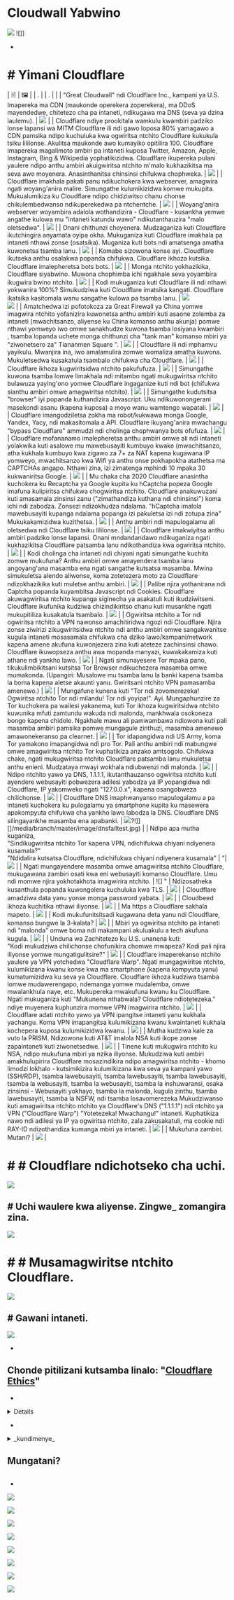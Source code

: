 # Cloudwall Yabwino


![](https://codeberg.org/crimeflare/cloudflare-tor/media/branch/master/image/itsreallythatbad.jpg)
![]]

-


# # Yimani Cloudflare


| 🖹 | 🖼 |
| . | | . | |
| "Great Cloudwall" ndi Cloudflare Inc., kampani ya U.S. Imapereka ma CDN (maukonde operekera zoperekera), ma DDoS mayendedwe, chitetezo cha pa intaneti, ndikugawa ma DNS (seva ya dzina laulemu). | ![](https://codeberg.org/crimeflare/cloudflare-tor/media/branch/master/image/cloudflaredearuser.jpg) |
| Cloudflare ndiye prookitala wamkulu kwambiri padziko lonse lapansi wa MITM Cloudflare ili ndi gawo loposa 80% yamagawo a CDN pamsika ndipo kuchuluka kwa ogwiritsa ntchito Cloudflare kukukula tsiku lililonse. Akulitsa maukonde awo kumayiko opitilira 100. Cloudflare imapereka magalimoto ambiri pa intaneti kuposa Twitter, Amazon, Apple, Instagram, Bing & Wikipedia yophatikizidwa. Cloudflare ikupereka pulani yaulere ndipo anthu ambiri akuigwiritsa ntchito m'malo kukhazikitsa ma seva awo moyenera. Anasinthanitsa chinsinsi chifukwa chophweka. | ![](https://codeberg.org/crimeflare/cloudflare-tor/media/branch/master/image/cfmarketshare.jpg) |
| Cloudflare imakhala pakati panu ndikuchokera kwa webserver, amagwira ngati woyang'anira malire. Simungathe kulumikizidwa komwe mukupita. Mukualumikiza ku Cloudflare ndipo chidziwitso chanu chonse chikulembedwanso ndikuperekedwa pa ntchentche. | ![](https://codeberg.org/crimeflare/cloudflare-tor/media/branch/master/image/border_patrol.jpg) |
| Woyang'anira webserver woyambira adalola wothandizira - Cloudflare - kusankha yemwe angathe kulowa mu "intaneti katundu wawo" ndikutanthauzira "malo oletsedwa". | ![](https://codeberg.org/crimeflare/cloudflare-tor/media/branch/master/image/usershoulddecide.jpg) |
| Onani chithunzi choyenera. Mudzaganiza kuti Cloudflare ikutchingira anyamata oyipa okha. Mukuganiza kuti Cloudflare imakhala pa intaneti nthawi zonse (osatsika). Muganiza kuti bots ndi amatsenga amatha kuwonetsa tsamba lanu. | ![](https://codeberg.org/crimeflare/cloudflare-tor/media/branch/master/image/howcfwork.jpg) |
| Komabe sizowona konse ayi. Cloudflare ikutseka anthu osalakwa popanda chifukwa. Cloudflare ikhoza kutsika. Cloudflare imalepheretsa bots bots. | ![](https://codeberg.org/crimeflare/cloudflare-tor/media/branch/master/image/cfdowncfcom.jpg) |
| Monga ntchito yokhazikika, Cloudflare siyabwino. Muwona chophimba ichi ngakhale seva yoyambira ikugwira bwino ntchito. | ![](https://codeberg.org/crimeflare/cloudflare-tor/media/branch/master/image/cfdown2019.jpg) |
| Kodi mukuganiza kuti Cloudflare ili ndi nthawi yokwanira 100%? Simukudziwa kuti Cloudflare imatsika kangati. Cloudflare ikatsika kasitomala wanu sangathe kulowa pa tsamba lanu. | ![](https://codeberg.org/crimeflare/cloudflare-tor/media/branch/master/image/cloudflareinternalerror.jpg) <br>![](https://codeberg.org/crimeflare/cloudflare-tor/media/branch/master/image/cloudflareoutage2020.jpg) |
| Amatchedwa izi pofotokoza za Great Firewall ya China yomwe imagwira ntchito yofanizira kuwonetsa anthu ambiri kuti asaone zolemba za intaneti (mwachitsanzo, aliyense ku China komanso anthu akunja) pomwe nthawi yomweyo iwo omwe sanakhudze kuwona tsamba losiyana kwambiri , tsamba lopanda uchete monga chithunzi cha "tank man" komanso mbiri ya "ziwonetsero za" Tiananmen Square ". | ![](https://codeberg.org/crimeflare/cloudflare-tor/media/branch/master/image/cloudflarechina.jpg) |
| Cloudflare ili ndi mphamvu yayikulu. Mwanjira ina, iwo amalamulira zomwe womaliza amatha kuwona. Mukuletsedwa kusakatula tsambalo chifukwa cha Cloudflare. | ![](https://codeberg.org/crimeflare/cloudflare-tor/media/branch/master/image/onemorestep.jpg) |
| Cloudflare ikhoza kugwiritsidwa ntchito pakufufuza. | ![](https://codeberg.org/crimeflare/cloudflare-tor/media/branch/master/image/accdenied.jpg) |
| Simungathe kuwona tsamba lomwe limakhala ndi mitambo ngati mukugwiritsa ntchito bulawuza yaying'ono yomwe Cloudflare ingaganize kuti ndi bot (chifukwa sianthu ambiri omwe amagwiritsa ntchito). | ![](https://codeberg.org/crimeflare/cloudflare-tor/media/branch/master/image/cfublock.jpg) |
| Simungathe kudutsitsa "browser" iyi popanda kuthandizira Javascript. Uku ndikuwonongerani masekondi asanu (kapena kuposa) a moyo wanu wamtengo wapatali. | ![](https://codeberg.org/crimeflare/cloudflare-tor/media/branch/master/image/omsjsck.jpg) |
| Cloudflare imangodziletsa zokha ma robot/kukwawa monga Google, Yandex, Yacy, ndi makasitomala a API. Cloudflare ikuyang'anira mwachangu "bypass Cloudflare" ammudzi ndi cholinga chophwanya bots ofufuza. | ![](https://codeberg.org/crimeflare/cloudflare-tor/media/branch/master/image/cftestgoogle.jpg) |
| Cloudflare mofananamo imalepheretsa anthu ambiri omwe ali ndi intaneti yolakwika kuti asalowe mu mawebusayiti kumbuyo kwake (mwachitsanzo, atha kukhala kumbuyo kwa zigawo za 7+ za NAT kapena kugawana IP yomweyo, mwachitsanzo kwa Wifi ya anthu onse pokhapokha atathetsa ma CAPTCHAs angapo. Nthawi zina, izi zimatenga mphindi 10 mpaka 30 kukwaniritsa Google. | ![](https://codeberg.org/crimeflare/cloudflare-tor/media/branch/master/image/googlerecaptcha.jpg) |
| Mu chaka cha 2020 Cloudflare anasintha kuchokera ku Recaptcha ya Google kupita ku hCaptcha popeza Google imafuna kulipiritsa chifukwa chogwiritsa ntchito. Cloudflare anakuwuzani kuti amasamala zinsinsi zanu ("zimathandiza kuthana ndi chinsinsi") koma ichi ndi zabodza. Zonsezi ndizokhudza ndalama. "hCaptcha imalola mawebusayiti kupanga ndalama popanga izi pakuletsa izi ndi zotupa zina" Mukukakamizidwa kuzithetsa. | ![](https://codeberg.org/crimeflare/cloudflare-tor/media/branch/master/image/fedup_fucking_hcaptcha.jpg) |
| Anthu ambiri ndi mapulogalamu ali oletsedwa ndi Cloudflare tsiku lililonse. | ![](https://codeberg.org/crimeflare/cloudflare-tor/media/branch/master/image/omsnot.jpg) |
| Cloudflare imakwiyitsa anthu ambiri padziko lonse lapansi. Onani mndandandawo ndikuganiza ngati kukhazikitsa Cloudflare patsamba lanu ndikothandiza kwa ogwiritsa ntchito. | ![](https://codeberg.org/crimeflare/cloudflare-tor/media/branch/master/image/omsstream.jpg) |
| Kodi cholinga cha intaneti ndi chiyani ngati simungathe kuchita zomwe mukufuna? Anthu ambiri omwe amayendera tsamba lanu angoyang'ana masamba ena ngati sangathe kutsatsa masamba. Mwina simukuletsa alendo aliwonse, koma zotetezera moto za Cloudflare ndizokhazikika kuti muletse anthu ambiri. | ![](WhatsApp./media/branch/master/image/omsappl.jpg) |
| Palibe njira yothanirana ndi Captcha popanda kuyambitsa Javascript ndi Cookies. Cloudflare akuwagwiritsa ntchito kupanga siginecha ya asakatuli kuti ikudziwitseni. Cloudflare ikufunika kudziwa chizindikiritso chanu kuti musankhe ngati mukupitiliza kusakatula tsambalo. | ![](https://codeberg.org/crimeflare/cloudflare-tor/media/branch/master/image/cferr1010bsig.jpg) |
| Ogwiritsa ntchito a Tor ndi ogwiritsa ntchito a VPN nawonso amachitiridwa ngozi ndi Cloudflare. Njira zonse ziwirizi zikugwiritsidwa ntchito ndi anthu ambiri omwe sangakwanitse kugula intaneti mosasamala chifukwa cha dziko lawo/kampani/network kapena amene akufuna kuwonjezera zina kuti ateteze zachinsinsi chawo. Cloudflare ikuwopseza anthu awa mopanda manyazi, kuwakakamiza kuti athane ndi yankho lawo. | ![](https://codeberg.org/crimeflare/cloudflare-tor/media/branch/master/image/banvpn2.jpg) |
| Ngati simunayesere Tor mpaka pano, tikukulimbikitsani kutsitsa Tor Browser ndikuchezera masamba omwe mumakonda. (Upangiri: Musalowe mu tsamba lanu la banki kapena tsamba la boma kapena aletse akaunti yanu. Gwiritsani ntchito VPN pamasamba amenewo.) | ![](https://codeberg.org/crimeflare/cloudflare-tor/media/branch/master/image/banvpn.jpg) |
| Mungafune kunena kuti "Tor ndi zovomerezeka! Ogwiritsa ntchito Tor ndi milandu! Tor ndi yoyipa!". Ayi. Mungaphunzire za Tor kuchokera pa wailesi yakanema, kuti Tor ikhoza kugwiritsidwa ntchito kuwunika mfuti zamtundu wakuda ndi malonda, mankhwala osokoneza bongo kapena chidole. Ngakhale mawu ali pamwambawa ndiowona kuti pali masamba ambiri pamsika pomwe mungagule zinthuzi, masamba amenewo amawonekeranso pa clearnet. | ![](https://codeberg.org/crimeflare/cloudflare-tor/media/branch/master/image/whousetor.jpg) |
| Tor idapangidwa ndi US Army, koma Tor yamakono imapangidwa ndi pro Tor. Pali anthu ambiri ndi mabungwe omwe amagwiritsa ntchito Tor kuphatikiza anzako amtsogolo. Chifukwa chake, ngati mukugwiritsa ntchito Cloudflare patsamba lanu mukuletsa anthu enieni. Mudzataya mwayi wokhala ndiubwenzi ndi malonda. | ![](https://codeberg.org/crimeflare/cloudflare-tor/media/branch/master/image/iusetor_alith.jpg) |
| Ndipo ntchito yawo ya DNS, 1.1.1.1, ikutanthauzanso ogwiritsa ntchito kuti ayendere webusayiti pobwezera adilesi yabodza ya IP yopangidwa ndi Cloudflare, IP yakomweko ngati "127.0.0.x", kapena osangobweza chilichonse. | ![](WhatsApp./media/branch/master/image/cferr1016sp.jpg) |
| Cloudflare DNS imaphwanyanso mapulogalamu a pa intaneti kuchokera ku pulogalamu ya smartphone kupita ku masewera apakompyuta chifukwa cha yankho lawo labodza la DNS. Cloudflare DNS silingayankhe masamba ena apabanki. | ![](https://codeberg.org/crimeflare/cloudflare-tor/media/branch/master/image/cfdnsprob.jpg)?!]] []/media/branch/master/image/dnsfailtest.jpg) |
| Ndipo apa mutha kuganiza, <br> "Sindikugwiritsa ntchito Tor kapena VPN, ndichifukwa chiyani ndiyenera kusamala?" <br> "Ndidalira kutsatsa Cloudflare, ndichifukwa chiyani ndiyenera kusamala" | "| ![](https://codeberg.org/crimeflare/cloudflare-tor/media/branch/master/image/annoyed.jpg) |
| Ngati mungayendere masamba omwe amagwiritsa ntchito Cloudflare, mukugawana zambiri osati kwa eni webusayiti komanso Cloudflare. Umu ndi momwe njira yokhotakhota imagwirira ntchito. | ![] "
| Ndizosatheka kusanthula popanda kuwongolera kuchuluka kwa TLS. | ![](https://codeberg.org/crimeflare/cloudflare-tor/media/branch/master/image/cfhelp204144518.jpg) |
| Cloudflare amadziwa data yanu yonse monga password yabata. | ![](https://codeberg.org/crimeflare/cloudflare-tor/media/branch/master/image/cfhelpforum.jpg) |
| Cloudbeed ikhoza kuchitika nthawi iliyonse. | ![](https://codeberg.org/crimeflare/cloudflare-tor/media/branch/master/image/cfbloghtmledit.jpg) |
| Ma https a Cloudflare sakhala mapeto. | ![](https://codeberg.org/crimeflare/cloudflare-tor/media/branch/master/image/sniff2.gif) |
| Kodi mukufunitsitsadi kugawana deta yanu ndi Cloudflare, komanso bungwe la 3-kalata? | ![](https://codeberg.org/crimeflare/cloudflare-tor/media/branch/master/image/cfstrengthdata.jpg) |
| Mbiri ya ogwiritsa ntchito pa intaneti ndi "malonda" omwe boma ndi makampani akuluakulu a tech akufuna kugula. | ![](https://codeberg.org/crimeflare/cloudflare-tor/media/branch/master/image/federalinterest.jpg) |
| Unduna wa Zachitetezo ku U.S. unanena kuti: <br> "Kodi mukudziwa chilichonse chofunikira chomwe mwapeza? Kodi pali njira iliyonse yomwe mungatigulitsire?" | ![](https://codeberg.org/crimeflare/cloudflare-tor/media/branch/master/image/dhssaid.jpg) |
| Cloudflare imaperekanso ntchito yaulere ya VPN yotchedwa "Cloudflare Warp". Ngati mungagwiritse ntchito, kulumikizana kwanu konse kwa ma smartphone (kapena kompyuta yanu) kumatumizidwa ku seva ya Cloudflare. Cloudflare ikhoza kudziwa tsamba lomwe mudawerengapo, ndemanga yomwe mudalemba, omwe mwalankhula naye, etc. Mukupereka mwakufuna kwanu ku Cloudflare. Ngati mukuganiza kuti "Mukunena nthabwala? Cloudflare ndiotetezeka." ndiye muyenera kuphunzira momwe VPN imagwirira ntchito. | ![](https://codeberg.org/crimeflare/cloudflare-tor/media/branch/master/image/howvpnwork.jpg) |
| Cloudflare adati ntchito yawo ya VPN ipangitse intaneti yanu kukhala yachangu. Koma VPN imapangitsa kulumikizana kwanu kwaintaneti kukhala kochepera kuposa kulumikizidwa kwanu. | ![](https://codeberg.org/crimeflare/cloudflare-tor/media/branch/master/image/notfastervpn.jpg) |
| Mutha kudziwa kale za vuto la PRISM. Ndizowona kuti AT&T imalola NSA kuti ikope zonse zapaintaneti kuti ziwonetsedwe. | ![](https://codeberg.org/crimeflare/cloudflare-tor/media/branch/master/image/prismattnsa.jpg) |
| Tinene kuti mukugwira ntchito ku NSA, ndipo mukufuna mbiri ya nzika iliyonse. Mukudziwa kuti ambiri amakhulupirira Cloudflare mosazindikira ndipo amagwiritsa ntchito - khomo limodzi lokhalo - kutsimikizira kulumikizana kwa seva ya kampani yawo (SSH/RDP), tsamba lawebusayiti, tsamba lawebusayiti, tsamba lawebusayiti, tsamba la webusayiti, tsamba la webusayiti, tsamba la inshuwaransi, osaka zinsinsi - Webusayiti yokhayo, tsamba la malonda, kugula zinthu, tsamba lawebusayiti, tsamba la NSFW, ndi tsamba losavomerezeka Mukudziwanso kuti amagwiritsa ntchito ntchito ya Cloudflare's DNS ("1.1.1.1") ndi ntchito ya VPN ("Cloudflare Warp") "Yotetezeka! Mwachangu!" intaneti. Kuphatikiza nawo ndi adilesi ya IP ya ogwiritsa ntchito, zala zakusakatuli, ma cookie ndi RAY-ID ndizothandiza kumanga mbiri ya intaneti. | ![](https://codeberg.org/crimeflare/cloudflare-tor/media/branch/master/image/edw_snow.jpg) |
| Mukufuna zambiri. Mutani? | ![](https://codeberg.org/crimeflare/cloudflare-tor/media/branch/master/image/nsaslide_prismcorp.gif) |



# # # Cloudflare ndichotseko cha uchi.

![](https://codeberg.org/crimeflare/cloudflare-tor/media/branch/master/image/honeypot.gif)

## # Uchi waulere kwa aliyense. Zingwe_ zomangira zina.

![](https://codeberg.org/crimeflare/cloudflare-tor/media/branch/master/image/iminurtls.jpg)

# # # Musamagwiritse ntchito Cloudflare.

![](https://codeberg.org/crimeflare/cloudflare-tor/media/branch/master/image/shadycloudflare.jpg)

## # Gawani intaneti.

![](chithunzi/cfisnotanoption.jpg)

-


## Chonde pitilizani kutsamba linalo: "[Cloudflare Ethics](../README_ethics.md)"

-

<details>
[aziwa]

# # Zambiri & Zambiri
</summary>


Bokosi ili ndi mndandanda wa masamba omwe ali kumbuyo kwa "_The Cloudwall_", ikuletsa ogwiritsa ntchito a Tor ndi ma CDN ena.


** Zambiri **
* [Cloudflare Inc.](../cloudflare_inc/)
* [Ogwiritsa ntchito Cloudflare](../cloudflare_users/)
* [Cloudflare Domain](../cloudflare_users/madomeni/)
* [Ogwiritsa ntchito CD a Non-Cloudflare CDN](../not_cloudflare/)
* [Ogwiritsa ntchito Anti-Tor](../anti-tor_users/)


![](https://codeberg.org/crimeflare/cloudflare-tor/media/branch/master/image/goodorbad.jpg)


** Zambiri Zambiri **
* [Mtundu waifupi wa ReadME](../README_short.md) wolemba [Robin Wils](https://linuxrocks.online/@RMW)
  * Mungafune kufunsa kuti chifukwa chomwe MUFUMI WA ANAyu ali ndi zithunzi zambiri. Pamwambapa tatifupi tili ndi zithunzi zochepa.
  * [Anthu ambiri amangowerenga mawu 20-28% omwe ali patsamba lino (https://movableink.com/blog/29-incredible-stats-that-prove-the-power-of-visual-marketing/).
* [Myth Catalog] [../myth_catalog.md)
* [Great Cloudwall](cholembedwa.txt) lolemba [Mr. Jeff Cliff](https://shitposter.club/users/jeffcliff)
  * Tsitsani monga: PDF [apa](../pdf/2019-The_Great_Cloudwall.pdf), ePUB [apa](../pdf/2019-Jeff_Cliff_The_Great_Cloudwall.epub)
  * EBook yoyambirira (ePUB) idachotsedwa ndi BookRix GmbH chifukwa cha kuphwanya ufulu wa anthu a CC0
.
* [Block Global Active Advoc Cloudflare](https://trac.torproject.org/projects/tor/tiketi/24351) ndi nym-zone
  * Tikiti idawonongedwa kambiri.
  * Yachotsedwa ndi [Tor Project](https://lists.torproject.org/pipermail/anti-censorship-team/2020-May/000098.html). Onani [tikiti 34175](https://trac.torproject.org/projects/tor/tiketi/34175).
  * Womaliza [tikiti yapajambulira 24351](https://web.archive.org/web/20200301013104/https://trac.torproject.org/projects/tor/tiketi/24351)
* [Vuto ndi Cloudflare](https://github.com/privacytools.io/issues/374#issuecomment-460077544) ndi libBletchley
  * Adagwiritsa ntchito Cloudflare m'mbuyomu. CF-tor adaonjezeredwa koma [adachichotsa](https://github.com/privacytools/privacytools.io/pull/1804).
* [Cloudflare Watch](http://www.crimeflare.org:82/)
* [Kutsutsa komanso mikangano](https://en.wikipedia.org/wiki/Cloudflare#Criticism_and_cont utataes) ndi Wikipedia
* [Tsiku lina lodziwika bwino pankhondo yolamulira, kuwongolera ndi kutsitsa intaneti.](https://www.reddit.com/r/privacy/comments/b8dptl/another_landmark_day_in_the_war_to_control/) Wolemba TheGoldenGoose8888
* [Zowonongeka pakudalira ntchito imodzi yokha](https://twitter.com/w3Nicolas/status/1134529316904153089) ([DO ndi CF](https://www.digwebinterface.com/?hostnames=ns1.digitalother.com % 0D% 0Ans2.digitalother.com% 0D% 0Ans3.digitalophat.com% 0D% 0Awww.digitalother.com & lembani = A & ns = solver & useresolver = 8.8.4.4 & nameservers =))

![](https://codeberg.org/crimeflare/cloudflare-tor/media/branch/master/image/watcloudflare.jpg)


</details>

-

<details>
<summary> _kundimenye_

## Mungatani?
</summary>

* [Werengani mndandanda wathu wazomwe zakulimbikitsidwa ndikugawana ndi anzanu](../what-to-do.md)

* [Werengani mawu a wogwiritsa ntchito ena ndikulemba malingaliro anu](../PEOPLE.md)

* Sakani china chake pa [Ansero](https://ansero.wodferndripvpe6ib4uz4rtngrnzichnirgn7t5x64gxcyroopbhsuqd.onion/) ([clearnet](https://ansero.eu.org/) kapena [Crimeflare \ #Seva](https://crimeflare. wodferndripvpe6ib4uz4rtngrnzichnirgn7t5x64gxcyroopbhsuqd.onion/) ([clearnet](https://crimeflare.eu.org/)).

* [Sinthani mndandanda wazolowera: Malangizo a mndandanda](malangizo.md).

* [Onjezani Cloudflare kapena chochitika chokhudzana ndi polojekiti ku mbiri] [../HISTORY.md).

* Yesani & lembani [Chida/Chinsinsi] chatsopano (chida/).

* Nazi zina za [PDF/ePUB](../pdf/) zoti muwerenge.


-

# ## Za akaunti zabodza

Achifwamba amadziwa za kupezeka kwa nkhani zabodza zomwe zimatsata njira zathu zikuluzikulu, kaya ndi Twitter, Facebook, Patreon, OpenCollective, Midzi etc.
** Sitimafunsanso imelo.
Sitifunsa dzina lanu.
Sitifunsa kuti ndinu ndani.
Sitifunsa konse komwe muli.
Sitifunsa konse zopereka zanu.
Sitifunsanso ndemanga yanu.
Sitikukupemphani kuti muzitsatira pazanema.
Sitikufunsani muma TV anu.

# OSAKHULUPIRIRA MALANGIZO.


-

![](chithunzi/wtfcf.jpg)

![](https://codeberg.org/crimeflare/cloudflare-tor/media/branch/master/image/omsirl.jpg)
![](https://codeberg.org/crimeflare/cloudflare-tor/media/branch/master/image/whydoihavetosolveacaptcha.jpg)
![](https://codeberg.org/crimeflare/cloudflare-tor/media/branch/master/image/fixthedamn.jpg)
![](https://codeberg.org/crimeflare/cloudflare-tor/media/branch/master/image/imnotarobot.jpg)

</details>

-


![](https://codeberg.org/crimeflare/cloudflare-tor/media/branch/master/image/twe_lb.jpg)

![](https://codeberg.org/crimeflare/cloudflare-tor/media/branch/master/image/twe_dz.jpg)

![](https://codeberg.org/crimeflare/cloudflare-tor/media/branch/master/image/twe_jb.jpg)

![](https://codeberg.org/crimeflare/cloudflare-tor/media/branch/master/image/twe_ial.jpg)

![](https://codeberg.org/crimeflare/cloudflare-tor/media/branch/master/image/twe_eptg.jpg)

![](https://codeberg.org/crimeflare/cloudflare-tor/media/branch/master/image/eastdakota_1273277839102656515.jpg)

![](https://codeberg.org/crimeflare/cloudflare-tor/media/branch/master/image/stopcf.jpg)

![](https://codeberg.org/crimeflare/cloudflare-tor/media/branch/master/image/peopledonotthink.jpg)